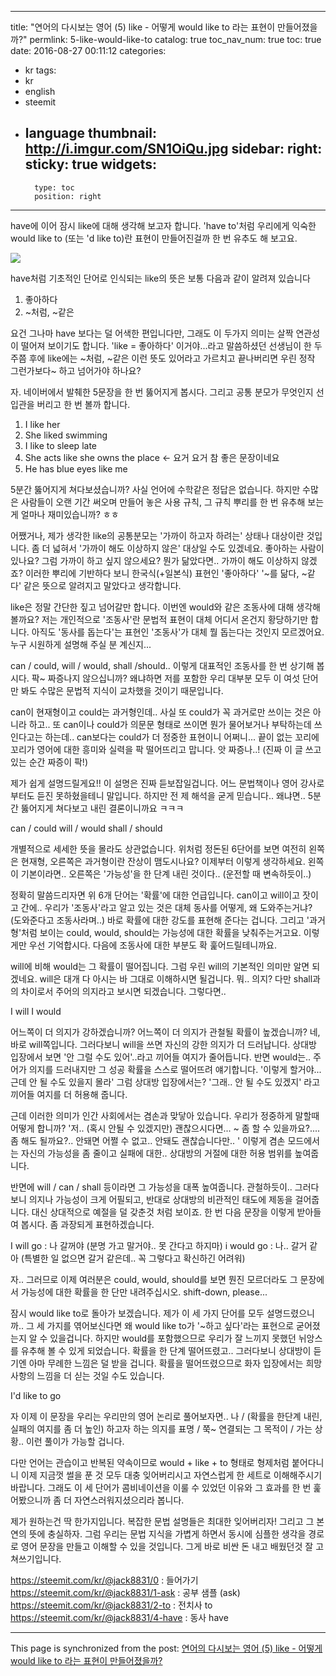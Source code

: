 
---
title: "연어의 다시보는 영어 (5) like - 어떻게 would like to 라는 표현이 만들어졌을까?"
permlink: 5-like-would-like-to
catalog: true
toc_nav_num: true
toc: true
date: 2016-08-27 00:11:12
categories:
- kr
tags:
- kr
- english
- steemit
- language
thumbnail: http://i.imgur.com/SN1OiQu.jpg
sidebar:
    right:
        sticky: true
widgets:
    -
        type: toc
        position: right
---


have에 이어 잠시 like에 대해 생각해 보고자 합니다. 'have to'처럼 우리에게 익숙한 would like to (또는 'd like to)란 표현이 만들어진걸까 한 번 유추도 해 보고요.

![](http://i.imgur.com/SN1OiQu.jpg)

have처럼 기초적인 단어로 인식되는 like의 뜻은 보통 다음과 같이 알려져 있습니다

1. 좋아하다
2. ~처럼, ~같은

요건 그나마 have 보다는 덜 어색한 편입니다만, 그래도 이 두가지 의미는 살짝 연관성이 떨어져 보이기도 합니다. 'like = 좋아하다' 이거야...라고 말씀하셨던 선생님이 한 두 주쯤 후에 like에는 ~처럼, ~같은 이런 뜻도 있어라고 가르치고 끝나버리면  우린 정작 그런가보다~ 하고 넘어가야 하나요?

자. 네이버에서 발췌한 5문장을 한 번 뚫어지게 봅시다. 그리고 공통 분모가 무엇인지 선입관을 버리고 한 번 볼까 합니다.

1. I like her
2. She liked swimming
3. I like to sleep late
4. She acts like she owns the place   <- 요거 요거 참 좋은 문장이네요
5. He has blue eyes like me

5분간 뚫어지게 쳐다보셨습니까? 사실 언어에 수학같은 정답은 없습니다. 하지만 수많은 사람들이 오랜 기간 써오며 만들어 놓은 사용 규칙, 그 규칙 뿌리를 한 번 유추해 보는게 얼마나 재미있습니까? ㅎㅎ

어쨌거나, 제가 생각한 like의 공통분모는 '가까이 하고자 하려는' 상태나 대상이란 것입니다. 좀 더 넓혀서 '가까이 해도 이상하지 않은' 대상일 수도 있겠네요. 좋아하는 사람이 있나요? 그럼 가까이 하고 싶지 않으세요? 뭔가 닮았다면.. 가까이 해도 이상하지 않겠죠? 이러한 뿌리에 기반하다 보니 한국식(+일본식) 표현인 '좋아하다' '~를 닮다, ~같다' 같은 뜻으로 알려지고 말았다고 생각합니다.

like은 정말 간단한 짚고 넘어갈만 합니다. 이번엔 would와 같은 조동사에 대해 생각해 볼까요? 저는 개인적으로 '조동사'란 문법적 표현이 대체 어디서 온건지 황당하기만 합니다. 아직도 '동사를 돕는다'는 표현인 '조동사'가 대체 뭘 돕는다는 것인지 모르겠어요. 누구 시원하게 설명해 주실 분 계신지...

can / could, will / would, shall /should.. 이렇게 대표적인 조동사를 한 번 상기해 봅시다. 팍~ 짜증나지 않으십니까? 왜냐하면 저를 포함한 우리 대부분 모두 이 여섯 단어만 봐도 수많은 문법적 지식이 교차했을 것이기 때문입니다. 

can이 현재형이고 could는 과거형인데.. 사실 또 could가 꼭 과거로만 쓰이는 것은 아니라 하고.. 또 can이나 could가 의문문 형태로 쓰이면 뭔가 물어보거나 부탁하는데 쓰인다고는 하는데.. can보다는 could가 더 정중한 표현이니 어쩌니... 끝이 없는 꼬리에 꼬리가 영어에 대한 흥미와 실력을 팍 떨어뜨리고 맙니다. 앗 짜증나..! (진짜 이 글 쓰고 있는 순간 짜증이 팍!) 

제가 쉽게 설명드릴게요!! 이 설명은 진짜 듣보잡일겁니다. 어느 문법책이나 영어 강사로부터도 듣진 못하혔을테니 말입니다. 하지만 전 제 해석을 굳게 믿습니다.. 왜냐면.. 5분간 뚫어지게 쳐다보고 내린 결론이니까요 ㅋㅋㅋ

can / could
will / would
shall / should

개별적으로 세세한 뜻을 몰라도 상관없습니다. 위처럼 정돈된 6단어를 보면 여전히 왼쪽은 현재형, 오른쪽은 과거형이란 잔상이 맴도시나요? 이제부터 이렇게 생각하세요. 왼쪽이 기본이라면.. 오른쪽은 '가능성'을 한 단계 내린 것이다.. (운전할 때 변속하듯이..)

정확히 말씀드리자면 위 6개 단어는 '확률'에 대한 언급입니다. can이고 will이고 잣이고 간에.. 우리가 '조동사'라고 알고 있는 것은 대체 동사를 어떻게, 왜 도와주는거냐? (도와준다고 조동사라며..) 바로 확률에 대한 강도를 표현해 준다는 겁니다. 그리고 '과거형'처럼 보이는 could, would, should는 가능성에 대한 확률을 낮춰주는거고요. 이렇게만 우선 기억합시다. 다음에 조동사에 대한 부분도 확 훑어드릴테니까요.

will에 비해 would는 그 확률이 떨어집니다. 그럼 우린 will의 기본적인 의미만 알면 되겠네요. will은 대개 다 아시는 바 그대로 이해하시면 될겁니다. 뭐.. 의지? 다만 shall과의 차이로서 주어의 의지라고 보시면 되겠습니다. 그렇다면..

I will
I would

어느쪽이 더 의지가 강하겠습니까? 어느쪽이 더 의지가 관철될 확률이 높겠습니까? 네, 바로 will쪽입니다. 그러다보니 will을 쓰면 자신의 강한 의지가 더 드러납니다. 상대방 입장에서 보면 '안 그럴 수도 있어'..라고 끼어들 여지가 줄어듭니다. 반면 would는.. 주어가 의지를 드러내지만 그 성공 확률을 스스로 떨어뜨려 얘기합니다. '이렇게 할거야... 근데 안 될 수도 있을지 몰라' 그럼 상대방 입장에서는? '그래.. 안 될 수도 있겠지' 라고 끼어들 여지를 더 허용해 줍니다.

근데 이러한 의미가 인간 사회에서는 겸손과 맞닿아 있습니다. 우리가 정중하게 말할때 어떻게 합니까? '저.. (혹시 안될 수 있겠지만) 괜찮으시다면... ~ 좀 할 수 있을까요?.... 좀 해도 될까요?.. 안돼면 어쩔 수 없고.. 안돼도 괜찮습니다만.. ' 이렇게 겸손 모드에서는 자신의 가능성을 좀 줄이고 실패에 대한.. 상대방의 거절에 대한 허용 범위를 높여줍니다.

반면에 will / can / shall 등이라면 그 가능성을 대폭 높여줍니다. 관철하듯이.. 그러다보니 의지나 가능성이 크게 어필되고, 반대로 상대방의 비관적인 태도에 제동을 걸어줍니다. 대신 상대적으로 예절을 덜 갖춘것 처럼 보이죠. 한 번 다음 문장을 이렇게 받아들여 봅시다. 좀 과장되게 표현하겠습니다. 

I will go       : 나 갈꺼야 (분명 가고 말거야.. 못 간다고 하지마)
i would go : 나.. 갈거 같아 (특별한 일 없으면 갈거 같은데.. 꼭 그렇다고 확신하긴 어려워)

자..  그러므로 이제 여러분은 could, would, should를 보면 뭔진 모르더라도 그 문장에서 가능성에 대한 확률을 한 단만 내려주십시오. shift-down, please...

잠시 would like to로 돌아가 보겠습니다.
제가 이 세 가지 단어를 모두 설명드렸으니까.. 그 세 가지를 엮어보신다면 왜 would like to가 '~하고 싶다'라는 표현으로 굳어졌는지 알 수 있을겁니다. 하지만 would를 포함했으므로 우리가 잘 느끼지 못했던 뉘앙스를 유추해 볼 수 있게 되었습니다. 확률을 한 단계 떨어뜨렸고.. 그러다보니 상대방이 듣기엔 아마 무례한 느낌은 덜 받을 겁니다. 확률을 떨어뜨렸으므로 화자 입장에서는 희망사항의 느낌을 더 싣는 것일 수도 있습니다. 

I'd like to go

자 이제 이 문장을 우리는 우리만의 영어 논리로 풀어보자면.. 나 / (확률을 한단계 내린, 실패의 여지를 좀 더 높인) 하고자 하는 의지를 표명 / 쭉~ 연결되는 그 목적이 / 가는 상황.. 이런 풀이가 가능할 겁니다.

다만 언어는 관습이고 반복된 약속이므로 would + like + to 형태로 형제처럼 붙어다니니 이제 지금껏 썰을 푼 것 모두 대충 잊어버리시고 자연스럽게 한 세트로 이해해주시기 바랍니다. 그래도 이 세 단어가 콤비네이션을 이룰 수 있었던 이유와 그 효과를 한 번 훑어봤으니까 좀 더 자연스러워지셨으리라 봅니다.

제가 원하는건 딱 한가지입니다. 복잡한 문법 설명들은 최대한 잊어버리자! 그리고 그 본연의 뜻에 충실하자. 그럼 우리는 문법 지식을 가볍게 하면서 동시에 심플한 생각을 경로로 영어 문장을 만들고 이해할 수 있을 것입니다. 그게 바로 비싼 돈 내고 배웠던것 잘 고쳐쓰기입니다.

https://steemit.com/kr/@jack8831/0              : 들어가기
https://steemit.com/kr/@jack8831/1-ask      : 공부 샘플 (ask)
https://steemit.com/kr/@jack8831/2-to         : 전치사 to
https://steemit.com/kr/@jack8831/4-have    : 동사 have

- - -

This page is synchronized from the post: [연어의 다시보는 영어 (5) like - 어떻게 would like to 라는 표현이 만들어졌을까?](https://steemit.com/@jack8831/5-like-would-like-to)
